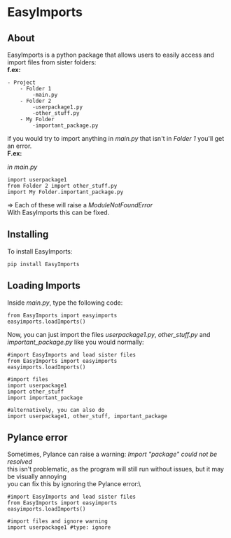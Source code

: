 # EasyImports
## About

EasyImports is a python package that allows users to easily access and import files from sister folders:\
**f.ex:**
```
- Project
    - Folder 1
        -main.py
    - Folder 2
        -userpackage1.py
        -other_stuff.py
    - My Folder 
        -important_package.py
```

if you would try to import anything in *main.py* that isn't in *Folder 1* you'll get an error.\
**F.ex:**

*in main.py*
```
import userpackage1
from Folder 2 import other_stuff.py
import My Folder.important_package.py
```

=> Each of these will raise a *ModuleNotFoundError*\
With EasyImports this can be fixed.

## Installing

To install EasyImports:
```
pip install EasyImports
```

## Loading Imports

Inside *main.py*, type the following code:
```
from EasyImports import easyimports
easyimports.loadImports()
```

Now, you can just import the files *userpackage1.py*, *other_stuff.py* and *important_package.py* like you would normally:
```
#import EasyImports and load sister files
from EasyImports import easyimports
easyimports.loadImports()

#import files
import userpackage1
import other_stuff
import important_package

#alternatively, you can also do
import userpackage1, other_stuff, important_package
```

## Pylance error

Sometimes, Pylance can raise a warning: *Import "package" could not be resolved*\
this isn't problematic, as the program will still run without issues, but it may be visually annoying\
you can fix this by ignoring the Pylance error:\

```
#import EasyImports and load sister files
from EasyImports import easyimports
easyimports.loadImports()

#import files and ignore warning 
import userpackage1 #type: ignore
```
